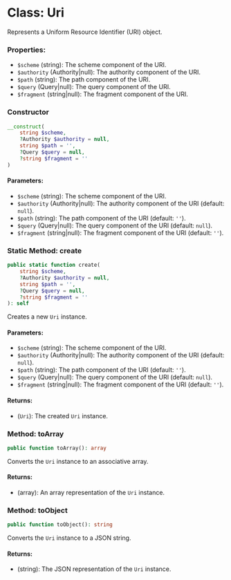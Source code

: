 # Class: Uri

Represents a Uniform Resource Identifier (URI) object.

### Properties:

- `$scheme` (string): The scheme component of the URI.
- `$authority` (Authority|null): The authority component of the URI.
- `$path` (string): The path component of the URI.
- `$query` (Query|null): The query component of the URI.
- `$fragment` (string|null): The fragment component of the URI.

### Constructor

```php
__construct(
    string $scheme,
    ?Authority $authority = null,
    string $path = '',
    ?Query $query = null,
    ?string $fragment = ''
)
```

#### Parameters:
- `$scheme` (string): The scheme component of the URI.
- `$authority` (Authority|null): The authority component of the URI (default: `null`).
- `$path` (string): The path component of the URI (default: `''`).
- `$query` (Query|null): The query component of the URI (default: `null`).
- `$fragment` (string|null): The fragment component of the URI (default: `''`).

### Static Method: create

```php
public static function create(
    string $scheme,
    ?Authority $authority = null,
    string $path = '',
    ?Query $query = null,
    ?string $fragment = ''
): self
```

Creates a new `Uri` instance.

#### Parameters:
- `$scheme` (string): The scheme component of the URI.
- `$authority` (Authority|null): The authority component of the URI (default: `null`).
- `$path` (string): The path component of the URI (default: `''`).
- `$query` (Query|null): The query component of the URI (default: `null`).
- `$fragment` (string|null): The fragment component of the URI (default: `''`).

#### Returns:
- (`Uri`): The created `Uri` instance.

### Method: toArray

```php
public function toArray(): array
```

Converts the `Uri` instance to an associative array.

#### Returns:
- (array): An array representation of the `Uri` instance.

### Method: toObject

```php
public function toObject(): string
```

Converts the `Uri` instance to a JSON string.

#### Returns:
- (string): The JSON representation of the `Uri` instance.
